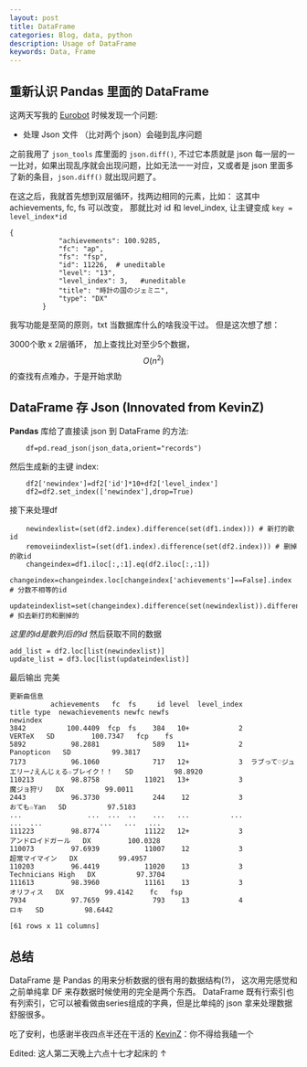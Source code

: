 ```yaml
---
layout: post
title: DataFrame
categories: Blog, data, python
description: Usage of DataFrame
keywords: Data, Frame
---
```


## 重新认识 Pandas 里面的 DataFrame
这两天写我的 [Eurobot](https://github.com/Europix/Eurobot) 时候发现一个问题: 
- 处理 Json 文件 （比对两个 json）会碰到乱序问题

之前我用了 `json_tools` 库里面的 `json.diff()`, 不过它本质就是 json 每一层的一一比对，如果出现乱序就会出现问题，比如无法一一对应，又或者是 json 里面多了新的条目，`json.diff()` 就出现问题了。

在这之后，我就首先想到双层循环，找两边相同的元素，比如：
这其中 achievements, fc, fs 可以改变， 那就比对 id 和 level_index, 让主键变成 `key = level_index*id`
```
{
            "achievements": 100.9285,
            "fc": "ap",
            "fs": "fsp",
            "id": 11226,  # uneditable
            "level": "13",
            "level_index": 3,   #uneditable
            "title": "時計の国のジェミニ",
            "type": "DX"
        }
```
我写功能是至简的原则，txt 当数据库什么的啥我没干过。 但是这次想了想：

3000个歌 x 2层循环， 加上查找比对至少5个数据， $$O(n^2)$$的查找有点难办，于是开始求助

## DataFrame 存 Json (Innovated from KevinZ)
**Pandas** 库给了直接读 json 到 DataFrame 的方法:
```
	df=pd.read_json(json_data,orient="records")
```
然后生成新的主键 index:
```
	df2['newindex']=df2['id']*10+df2['level_index']
    df2=df2.set_index(['newindex'],drop=True)
```
接下来处理df 
```
	newindexlist=(set(df2.index).difference(set(df1.index))) # 新打的歌id
    removeiindexlist=(set(df1.index).difference(set(df2.index))) # 删掉的歌id
    changeindex=df1.iloc[:,:1].eq(df2.iloc[:,:1])
    changeindex=changeindex.loc[changeindex['achievements']==False].index # 分数不相等的id
    updateindexlist=set(changeindex).difference(set(newindexlist)).difference(set(removeiindexlist)) # 扣去新打的和删掉的
```
*这里的id是散列后的id*
然后获取不同的数据
```
add_list = df2.loc[list(newindexlist)]
update_list = df3.loc[list(updateindexlist)]
```
最后输出 完美 
```
更新曲信息
          achievements   fc  fs     id level  level_index                    title type  newachievements newfc newfs
newindex
3842          100.4409  fcp  fs    384   10+            2                   VERTeX   SD         100.7347   fcp    fs
5892           98.2881             589   11+            2               Panopticon   SD          99.3817
7173           96.1060             717   12+            3  ラブって♡ジュエリー♪えんじぇる☆ブレイク！！   SD          98.8920
110213         98.8758           11021   13+            3                    魔ジョ狩リ   DX          99.0011
2443           96.3730             244    12            3                  おても☆Yan   SD          97.5183
...                ...  ...  ..    ...   ...          ...                      ...  ...              ...   ...   ...
111223         98.8774           11122   12+            3                アンドロイドガール   DX         100.0328
110073         97.6939           11007    12            3                  超常マイマイン   DX          99.4957
110203         96.4419           11020    13            3         Technicians High   DX          97.3704
111613         98.3960           11161    13            3                    オリフィス   DX          99.4142    fc   fsp
7934           97.7659             793    13            4                       ロキ   SD          98.6442

[61 rows x 11 columns]
```
## 总结
DataFrame 是 Pandas 的用来分析数据的很有用的数据结构(?)， 这次用完感觉和之前单纯拿 DF 来存数据时候使用的完全是两个东西。 DataFrame 既有行索引也有列索引，它可以被看做由series组成的字典，但是比单纯的 json 拿来处理数据舒服很多。

吃了安利，也感谢半夜四点半还在干活的 [KevinZ](https://github.com/SaigyoujiShizuka)：你不得给我磕一个

Edited: 这人第二天晚上六点十七才起床的 ↑
